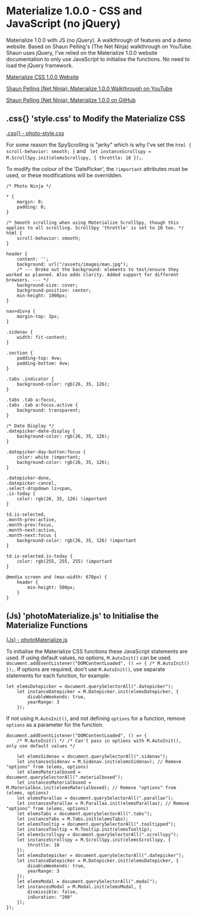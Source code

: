 # Materialize 1.0.0 - CSS and JavaScript (no jQuery)

Materialize 1.0.0 with JS (no jQuery). A walkthrough of features and a demo website. Based on Shaun Pelling's (The Net Ninja) walkthrough on YouTube. Shaun uses jQuery, I've relied on the Materialize 1.0.0 website documentation to only use JavaScript to initialise the functions. No need to load the jQuery framework.

[Materialize CSS 1.0.0 Website](https://materializecss.com/)

[Shaun Pelling (Net Ninja): Materialize 1.0.0 Walkthrough on YouTube](https://www.youtube.com/playlist?list=PL4cUxeGkcC9gGrbtvASEZSlFEYBnPkmff)

[Shaun Pelling (Net Ninja): Materialize 1.0.0 on GitHub](https://github.com/iamshaunjp/materialize-playlist)


## .css{} 'style.css' to Modify the Materialize CSS

[.css{} - photo-style.css](https://github.com/NaoiseGaffney/Materialize1.0.0/blob/master/assets/styles/photo-style.css)

For some reason the SpyScrolling is "jerky" which is why I've set the `html {
    scroll-behavior: smooth;
}` and ` let instanceScrollspy = M.ScrollSpy.init(elemsScrollspy, {
        throttle: 10
    });`.
    
To modify the colour of the 'DatePicker', the `!important` attributes must be used, or these modifications will be overridden.

```
/* Photo Ninja */

* {
    margin: 0;
    padding: 0;
}

/* Smooth scrolling when using Materialize ScrollSpy, though this applies to all scrolling. ScrollSpy 'throttle' is set to 10 too. */
html {
    scroll-behavior: smooth;
}

header {
    content: '';
    background: url("/assets/images/man.jpg");
    /* --- Broke out the background: elements to test/ensure they worked as planned. Also adds clarity. Added support for different browsers. --- */
    background-size: cover;
    background-position: center;
    min-height: 1000px;
}

nav>div>a {
    margin-top: 3px;
}

.sidenav {
    width: fit-content;
}

.section {
    padding-top: 4vw;
    padding-bottom: 4vw;
}

.tabs .indicator {
    background-color: rgb(26, 35, 126);
}

.tabs .tab a:focus,
.tabs .tab a:focus.active {
    background: transparent;
}

/* Date Display */
.datepicker-date-display {
    background-color: rgb(26, 35, 126);
}

.datepicker-day-button:focus {
    color: white !important;
    background-color: rgb(26, 35, 126);
}

.datepicker-done,
.datepicker-cancel,
.select-dropdown li>span,
.is-today {
    color: rgb(26, 35, 126) !important
}

td.is-selected,
.month-prev:active,
.month-prev:focus,
.month-next:active,
.month-next:focus {
    background-color: rgb(26, 35, 126) !important
}

td.is-selected.is-today {
    color: rgb(255, 255, 255) !important
}

@media screen and (max-width: 670px) {
    header {
        min-height: 500px;
    }
}
```

## (Js) 'photoMaterialize.js' to Initialise the Materialize Functions

[(Js) - photoMaterialize.js](https://github.com/NaoiseGaffney/Materialize1.0.0/blob/master/assets/scripts/photoMaterialize.js)

To initialise the Materialize CSS functions these JavaScript statements are used. If using default values, no options, `M.AutoInit()` can be used. `document.addEventListener("DOMContentLoaded", () => {
    /* M.AutoInit() });`. If options are required, don't use `M.AutoInit()`, use separate statements for each function, for example:
    
```
let elemsDatepicker = document.querySelectorAll(".datepicker");
    let instanceDatepicker = M.Datepicker.init(elemsDatepicker, {
        disableWeekends: true,
        yearRange: 3
    });
```
If not using `M.AutoInit()`, and not defining `options` for a function, remove `options` as a parameter for the function.

```
document.addEventListener("DOMContentLoaded", () => {
    /* M.AutoInit() */ /* Can't pass in options with M.AutoInit(), only use default values */
    
    let elemsSidenav = document.querySelectorAll(".sidenav");
    let instancesSidenav = M.Sidenav.init(elemsSidenav); // Remove "options" from (elems, options)
    let elemsMaterialboxed = document.querySelectorAll(".materialboxed");
    let instancesMaterialboxed = M.Materialbox.init(elemsMaterialboxed); // Remove "options" from (elems, options)
    let elemsParallax = document.querySelectorAll(".parallax");
    let instancesParallax = M.Parallax.init(elemsParallax); // Remove "options" from (elems, options)
    let elemsTabs = document.querySelectorAll(".tabs");
    let instanceTabs = M.Tabs.init(elemsTabs);
    let elemsTooltip = document.querySelectorAll(".tooltipped");
    let instanceTooltip = M.Tooltip.init(elemsTooltip);
    let elemsScrollspy = document.querySelectorAll(".scrollspy");
    let instanceScrollspy = M.ScrollSpy.init(elemsScrollspy, {
        throttle: 10
    });
    let elemsDatepicker = document.querySelectorAll(".datepicker");
    let instanceDatepicker = M.Datepicker.init(elemsDatepicker, {
        disableWeekends: true,
        yearRange: 3
    });
    let elemsModal = document.querySelectorAll(".modal");
    let instancesModal = M.Modal.init(elemsModal, {
        dismissible: false,
        inDuration: "200"
    });
});
```